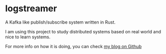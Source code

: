 # logstreamer

A Kafka like publish/subscribe system written in Rust.

I am using this project to study distributed systems based on real world and nice to learn systems.

For more info on how it is doing, you can check [my blog on Github](https://tiagodeliberali.github.io/blog/)
